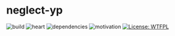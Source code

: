 neglect-yp
===

![build](https://img.shields.io/badge/build-failed-critical)
![heart](https://img.shields.io/badge/heart-broken-critical)
![dependencies](https://img.shields.io/badge/dependencies-not_found-important)
![motivation](https://img.shields.io/badge/motivation-2%25-inactive)
[![License: WTFPL](https://img.shields.io/badge/License-WTFPL-brightgreen.svg)](http://www.wtfpl.net/about/)
